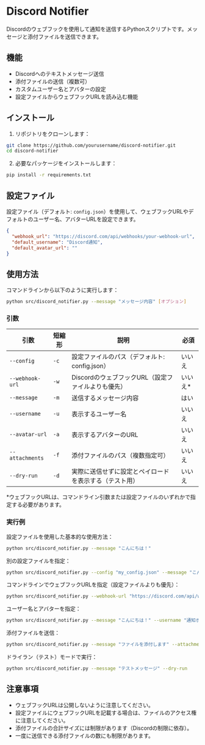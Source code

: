 # Discord Notifier

Discordのウェブフックを使用して通知を送信するPythonスクリプトです。メッセージと添付ファイルを送信できます。

## 機能

- Discordへのテキストメッセージ送信
- 添付ファイルの送信（複数可）
- カスタムユーザー名とアバターの設定
- 設定ファイルからウェブフックURLを読み込む機能

## インストール

1. リポジトリをクローンします：

```bash
git clone https://github.com/yourusername/discord-notifier.git
cd discord-notifier
```

2. 必要なパッケージをインストールします：

```bash
pip install -r requirements.txt
```

## 設定ファイル

設定ファイル（デフォルト: `config.json`）を使用して、ウェブフックURLやデフォルトのユーザー名、アバターURLを設定できます。

```json
{
  "webhook_url": "https://discord.com/api/webhooks/your-webhook-url",
  "default_username": "Discord通知",
  "default_avatar_url": ""
}
```

## 使用方法

コマンドラインから以下のように実行します：

```bash
python src/discord_notifier.py --message "メッセージ内容" [オプション]
```

### 引数

| 引数 | 短縮形 | 説明 | 必須 |
|------|--------|------|------|
| `--config` | `-c` | 設定ファイルのパス（デフォルト: config.json） | いいえ |
| `--webhook-url` | `-w` | DiscordのウェブフックURL（設定ファイルよりも優先） | いいえ* |
| `--message` | `-m` | 送信するメッセージ内容 | はい |
| `--username` | `-u` | 表示するユーザー名 | いいえ |
| `--avatar-url` | `-a` | 表示するアバターのURL | いいえ |
| `--attachments` | `-f` | 添付ファイルのパス（複数指定可） | いいえ |
| `--dry-run` | `-d` | 実際に送信せずに設定とペイロードを表示する（テスト用） | いいえ |

*ウェブフックURLは、コマンドライン引数または設定ファイルのいずれかで指定する必要があります。

### 実行例

設定ファイルを使用した基本的な使用方法：

```bash
python src/discord_notifier.py --message "こんにちは！"
```

別の設定ファイルを指定：

```bash
python src/discord_notifier.py --config "my_config.json" --message "こんにちは！"
```

コマンドラインでウェブフックURLを指定（設定ファイルよりも優先）：

```bash
python src/discord_notifier.py --webhook-url "https://discord.com/api/webhooks/your-webhook-url" --message "こんにちは！"
```

ユーザー名とアバターを指定：

```bash
python src/discord_notifier.py --message "こんにちは！" --username "通知ボット" --avatar-url "https://example.com/avatar.png"
```

添付ファイルを送信：

```bash
python src/discord_notifier.py --message "ファイルを添付します" --attachments "path/to/file1.txt" "path/to/file2.jpg"
```

ドライラン（テスト）モードで実行：

```bash
python src/discord_notifier.py --message "テストメッセージ" --dry-run
```

## 注意事項

- ウェブフックURLは公開しないように注意してください。
- 設定ファイルにウェブフックURLを記載する場合は、ファイルのアクセス権に注意してください。
- 添付ファイルの合計サイズには制限があります（Discordの制限に依存）。
- 一度に送信できる添付ファイルの数にも制限があります。

